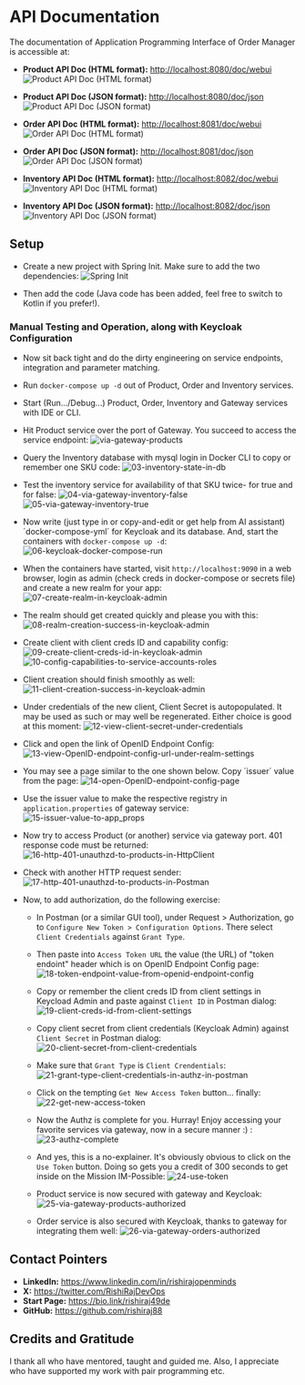# API Documentation
The documentation of Application Programming Interface of Order Manager is accessible at:
- **Product API Doc (HTML format):** <http://localhost:8080/doc/webui>
![Product API Doc (HTML format)](./assets/doc/product-api-doc-html.png)

- **Product API Doc (JSON format):** <http://localhost:8080/doc/json>
![Product API Doc (JSON format)](./assets/doc/product-api-doc-json.png)

- **Order API Doc (HTML format):** <http://localhost:8081/doc/webui>
![Order API Doc (HTML format)](./assets/doc/order-api-doc-html.png)

- **Order API Doc (JSON format):** <http://localhost:8081/doc/json>
![Order API Doc (JSON format)](./assets/doc/order-api-doc-json.png)

- **Inventory API Doc (HTML format):** <http://localhost:8082/doc/webui>
![Inventory API Doc (HTML format)](./assets/doc/inventory-api-doc-html.png)

- **Inventory API Doc (JSON format):** <http://localhost:8082/doc/json>
![Inventory API Doc (JSON format)](./assets/doc/inventory-api-doc-json.png)


## Setup
- Create a new project with Spring Init. Make sure to add the two dependencies:
![Spring Init](../assets/gateway/01-spring-init.png)

- Then add the code (Java code has been added, feel free to switch to Kotlin if you prefer!).

### Manual Testing and Operation, along with Keycloak Configuration
- Now sit back tight and do the dirty engineering on service endpoints, integration and parameter matching.

- Run `docker-compose up -d` out of Product, Order and Inventory services.
- Start (Run.../Debug...) Product, Order, Inventory and Gateway services with IDE or CLI.
- Hit Product service over the port of Gateway. You succeed to access the service endpoint:
![via-gateway-products](../assets/gateway/02-via-gateway-products.png)

- Query the Inventory database with mysql login in Docker CLI to copy or remember one SKU code:
![03-inventory-state-in-db](../assets/gateway/03-inventory-state-in-db.png)

- Test the inventory service for availability of that SKU twice- for true and for false:
![04-via-gateway-inventory-false](../assets/gateway/04-via-gateway-inventory-false.png)
![05-via-gateway-inventory-true](../assets/gateway/05-via-gateway-inventory-true.png)

- Now write (just type in or copy-and-edit or get help from AI assistant) ´docker-compose-yml´ for Keycloak and its database. And, start the containers with `docker-compose up -d`:
![06-keycloak-docker-compose-run](../assets/gateway/06-keycloak-docker-compose-run.png)

- When the containers have started, visit `http://localhost:9090` in a web browser, login as admin (check creds in docker-compose or secrets file) and create a new realm for your app:
![07-create-realm-in-keycloak-admin](../assets/gateway/07-create-realm-in-keycloak-admin.png)

- The realm should get created quickly and please you with this:
![08-realm-creation-success-in-keycloak-admin](../assets/gateway/08-realm-creation-success-in-keycloak-admin.png)

- Create client with client creds ID and capability config:
![09-create-client-creds-id-in-keycloak-admin](../assets/gateway/09-create-client-creds-id-in-keycloak-admin.png)
![10-config-capabilities-to-service-accounts-roles](../assets/gateway/10-config-capabilities-to-service-accounts-roles.png)

- Client creation should finish smoothly as well:
![11-client-creation-success-in-keycloak-admin](../assets/gateway/11-client-creation-success-in-keycloak-admin.png)

- Under credentials of the new client, Client Secret is autopopulated. It may be used as such or may well be regenerated. Either choice is good at this moment:
![12-view-client-secret-under-credentials](../assets/gateway/12-view-client-secret-under-credentials.png)

- Click and open the link of OpenID Endpoint Config:
![13-view-OpenID-endpoint-config-url-under-realm-settings](../assets/gateway/13-view-OpenID-endpoint-config-url-under-realm-settings.png)
- You may see a page similar to the one shown below. Copy ´issuer´ value from the page:
![14-open-OpenID-endpoint-config-page](../assets/gateway/14-open-OpenID-endpoint-config-page.png)

- Use the issuer value to make the respective registry in `application.properties` of gateway service:
![15-issuer-value-to-app_props](../assets/gateway/15-issuer-value-to-app_props.png)

- Now try to access Product (or another) service via gateway port. 401 response code must be returned:
![16-http-401-unauthzd-to-products-in-HttpClient](../assets/gateway/16-http-401-unauthzd-to-products-in-HttpClient.png)

- Check with another HTTP request sender:
![17-http-401-unauthzd-to-products-in-Postman](../assets/gateway/17-http-401-unauthzd-to-products-in-Postman.png)

- Now, to add authorization, do the following exercise:
  - In Postman (or a similar GUI tool), under Request > Authorization, go to `Configure New Token > Configuration Options`. There select `Client Credentials` against `Grant Type`.
  - Then paste into `Access Token URL` the value (the URL) of "token endoint" header which is on OpenID Endpoint Config page:
![18-token-endpoint-value-from-openid-endpoint-config](../assets/gateway/18-token-endpoint-value-from-openid-endpoint-config.png)
  - Copy or remember the client creds ID from client settings in Keycload Admin and paste against `Client ID` in Postman dialog:
![19-client-creds-id-from-client-settings](../assets/gateway/19-client-creds-id-from-client-settings.png)

  - Copy client secret from client credentials (Keycloak Admin) against `Client Secret` in Postman dialog:
![20-client-secret-from-client-credentials](../assets/gateway/20-client-secret-from-client-credentials.png)

  - Make sure that `Grant Type` is `Client Crendentials`:
![21-grant-type-client-credentials-in-authz-in-postman](../assets/gateway/21-grant-type-client-credentials-in-authz-in-postman.png)

  - Click on the tempting `Get New Access Token` button... finally:
![22-get-new-access-token](../assets/gateway/22-get-new-access-token.png)

  - Now the Authz is complete for you. Hurray! Enjoy accessing your favorite services via gateway, now in a secure manner :) :
![23-authz-complete](../assets/gateway/23-authz-complete.png)

  - And yes, this is a no-explainer. It's obviously obvious to click on the `Use Token` button. Doing so gets you a credit of 300 seconds to get inside on the Mission IM-Possible:
![24-use-token](../assets/gateway/24-use-token.png)

  - Product service is now secured with gateway and Keycloak:
![25-via-gateway-products-authorized](../assets/gateway/25-via-gateway-products-authorized.png)

  - Order service is also secured with Keycloak, thanks to gateway for integrating them well:
![26-via-gateway-orders-authorized](../assets/gateway/26-via-gateway-orders-authorized.png)

## Contact Pointers
- **LinkedIn:** <https://www.linkedin.com/in/rishirajopenminds>
- **X:** <https://twitter.com/RishiRajDevOps>
- **Start Page:** <https://bio.link/rishiraj49de>
- **GitHub:** <https://github.com/rishiraj88>

## Credits and Gratitude
I thank all who have mentored, taught and guided me. Also, I appreciate who have supported my work with pair programming etc.
